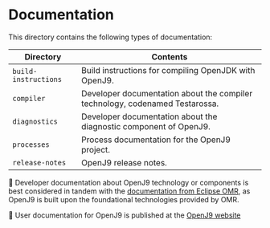 <!--
Copyright (c) 2017, 2018 IBM Corp. and others

This program and the accompanying materials are made available under
the terms of the Eclipse Public License 2.0 which accompanies this
distribution and is available at https://www.eclipse.org/legal/epl-2.0/
or the Apache License, Version 2.0 which accompanies this distribution and
is available at https://www.apache.org/licenses/LICENSE-2.0.

This Source Code may also be made available under the following
Secondary Licenses when the conditions for such availability set
forth in the Eclipse Public License, v. 2.0 are satisfied: GNU
General Public License, version 2 with the GNU Classpath
Exception [1] and GNU General Public License, version 2 with the
OpenJDK Assembly Exception [2].

[1] https://www.gnu.org/software/classpath/license.html
[2] https://openjdk.org/legal/assembly-exception.html

SPDX-License-Identifier: EPL-2.0 OR Apache-2.0 OR GPL-2.0 WITH Classpath-exception-2.0 OR LicenseRef-GPL-2.0 WITH Assembly-exception
-->


Documentation
=============

This directory contains the following types of documentation:

| Directory            |    Contents                                                                  |
|----------------------|------------------------------------------------------------------------------|
| `build-instructions` | Build instructions for compiling OpenJDK with OpenJ9.                        |
| `compiler`           | Developer documentation about the compiler technology, codenamed Testarossa. |
| `diagnostics`        | Developer documentation about the diagnostic component of OpenJ9.            |
| `processes`          | Process documentation for the OpenJ9 project.                                |
| `release-notes`      | OpenJ9 release notes.                                                        |

:pencil: Developer documentation about OpenJ9 technology or components is best considered in tandem with the [documentation from Eclipse OMR](https://github.com/eclipse/omr/tree/master/doc), as OpenJ9 is built upon the foundational technologies provided by OMR.

:pencil: User documentation for OpenJ9 is published at the [OpenJ9 website](https://www.eclipse.org/openj9/docs/)
